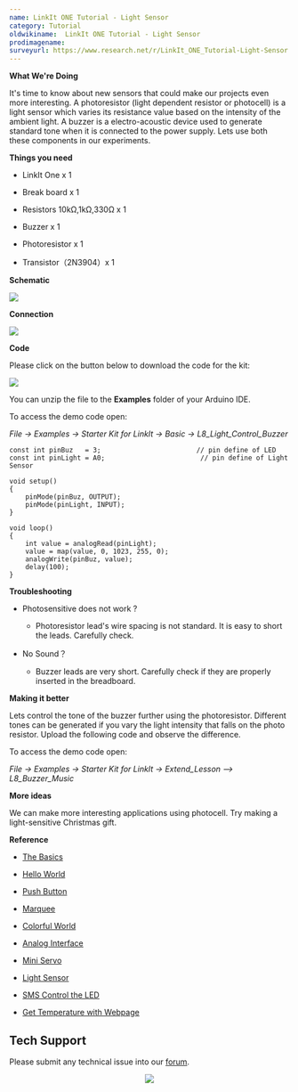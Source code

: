 ```yaml
---
name: LinkIt ONE Tutorial - Light Sensor
category: Tutorial
oldwikiname:  LinkIt ONE Tutorial - Light Sensor
prodimagename:
surveyurl: https://www.research.net/r/LinkIt_ONE_Tutorial-Light-Sensor
---
```


**What We're Doing**

It's time to know about new sensors that could make our projects even more interesting. A photoresistor (light dependent resistor or photocell) is a light sensor which varies its resistance value based on the intensity of the ambient light. A buzzer is a electro-acoustic device used to generate standard tone when it is connected to the power supply. Lets use both these components in our experiments.

**Things you need**

*   LinkIt One x 1

*   Break board x 1

*   Resistors 10kΩ,1kΩ,330Ω x 1

*   Buzzer x 1

*   Photoresistor x 1

*   Transistor（2N3904）x 1

**Schematic**

![](https://files.seeedstudio.com/wiki/LinkIt_ONE_Tutorial-Light-Sensor/img/LinkItONE_Kit_8_1.jpg)

**Connection**

![](https://files.seeedstudio.com/wiki/LinkIt_ONE_Tutorial-Light-Sensor/img/LinkItONE_Kit_8_2.jpg)

**Code**

Please click on the button below to download the code for the kit:

[![](https://files.seeedstudio.com/wiki/LinkIt_ONE_Tutorial-Light-Sensor/img/Code_sidekick_linkit.png)](https://github.com/Seeed-Studio/Sidekick_Basic_Kit_for_LinkIt)

You can unzip the file to the **Examples** folder of your Arduino IDE.

To access the demo code open:

_File -&gt; Examples -&gt; Starter Kit for LinkIt -&gt; Basic -&gt; L8_Light_Control_Buzzer_
```
const int pinBuz   = 3;                        // pin define of LED
const int pinLight = A0;                        // pin define of Light Sensor

void setup()
{
    pinMode(pinBuz, OUTPUT);
    pinMode(pinLight, INPUT);
}

void loop()
{
    int value = analogRead(pinLight);
    value = map(value, 0, 1023, 255, 0);
    analogWrite(pinBuz, value);
    delay(100);
}
```
**Troubleshooting**

*   Photosensitive does not work ?

    *   Photoresistor lead's wire spacing is not standard. It is easy to short the leads. Carefully check.

*   No Sound？

    *   Buzzer leads are very short. Carefully check if they are properly inserted in the breadboard.

**Making it better**

Lets control the tone of the buzzer further using the photoresistor. Different tones can be generated if you vary the light intensity that falls on the photo resistor. Upload the following code and observe the difference.

To access the demo code open:

_File -&gt; Examples -&gt; Starter Kit for LinkIt -&gt; Extend_Lesson –&gt; L8_Buzzer_Music_

**More ideas**

We can make more interesting applications using photocell. Try making a light-sensitive Christmas gift.

**Reference**

*   [The Basics](/LinkIt_ONE_Tutorial-The_Basics)

*   [Hello World](/LinkIt_ONE_Tutorial-Hello_World)

*   [Push Button](/LinkIt_ONE_Tutorial-Push_Button)

*   [Marquee](/LinkIt_ONE_Tutorial-Marquee)

*   [Colorful World](/LinkIt_ONE_Tutorial-Colorful_World)

*   [Analog Interface](/LinkIt_ONE_Tutorial-Analog_Interface)

*   [Mini Servo](/LinkIt-ONE-Tutorial---Mini-Servo)

*   [Light Sensor](/LinkIt_ONE_Tutorial-Light-Sensor)

*   [SMS Control the LED](/LinkIt_ONE_Tutorial-SMS_control_the_LED)

*   [Get Temperature with Webpage](/LinkIt_ONE_Tutorial-Get_temperature_with_Webpage)

## Tech Support
Please submit any technical issue into our [forum](https://forum.seeedstudio.com/). <br /><p style="text-align:center"><a href="https://www.seeedstudio.com/act-4.html?utm_source=wiki&utm_medium=wikibanner&utm_campaign=newproducts" target="_blank"><img src="https://files.seeedstudio.com/wiki/Wiki_Banner/new_product.jpg" /></a></p>